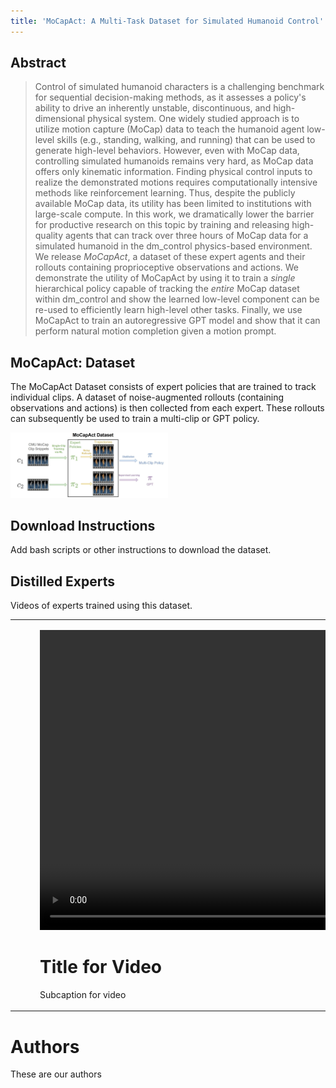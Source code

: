 ```yaml
---
title: 'MoCapAct: A Multi-Task Dataset for Simulated Humanoid Control' layout: default
---
```


<style>thead { display: none; }</style>

## Abstract

> Control of simulated humanoid characters is a challenging benchmark for sequential decision-making methods, as it assesses a policy's ability to drive an inherently unstable, discontinuous, and high-dimensional physical system. One widely studied approach is to utilize motion capture (MoCap) data to teach the humanoid agent low-level skills (e.g., standing, walking, and running) that can be used to generate high-level behaviors. However, even with MoCap data, controlling simulated humanoids remains very hard, as MoCap data offers only kinematic information. Finding physical control inputs to realize the demonstrated motions requires computationally intensive methods like reinforcement learning. Thus, despite the publicly available MoCap data, its utility has been limited to institutions with large-scale compute. In this work, we dramatically lower the barrier for productive research on this topic by training and releasing high-quality agents that can track over three hours of MoCap data for a simulated humanoid in the dm_control physics-based environment. We release <em>MoCapAct</em>, a dataset of these expert agents and their rollouts containing proprioceptive observations and actions. We demonstrate the utility of MoCapAct by using it to train a <em>single</em> hierarchical policy capable of tracking the <em>entire</em> MoCap dataset within dm_control and show the learned low-level component can be re-used to efficiently learn high-level other tasks. Finally, we use MoCapAct to train an autoregressive GPT model and show that it can perform natural motion completion given a motion prompt.

## MoCapAct: Dataset

The MoCapAct Dataset consists of expert policies that are trained to track individual clips. A dataset of noise-augmented rollouts (containing observations and actions) is then collected from each expert. These rollouts can subsequently be used to train a multi-clip or GPT policy.

<img src="assets/MoCapAct.jpg" alt="overview" width="50%">

## Download Instructions

Add bash scripts or other instructions to download the dataset.

## Distilled Experts

Videos of experts trained using this dataset.

<table>
<tr> 
<td>
    <figure> 
        <video width="640" height="480" controls>
            <source src="assets/go_to_target_sparse.mp4" type="video/mp4">
        </video>         
        <figcaption>
            <h1>
                Title for Video
            </h1>
            <p>
                Subcaption for video
            </p>
        </figcaption>
    </figure>
</td>

<td>
<figure> <img src="assets/cmu_humanoid.png" alt="house_lumber_bot" data-alt="assets/cmu_humanoid.png" width="60%" /> </figure></td>
</tr>
</table>

# Authors

These are our authors
